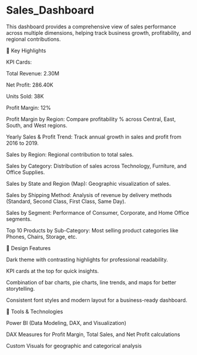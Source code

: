 # Sales_Dashboard
This dashboard provides a comprehensive view of sales performance across multiple dimensions, helping track business growth, profitability, and regional contributions.

🔹 Key Highlights

KPI Cards:

Total Revenue: 2.30M

Net Profit: 286.40K

Units Sold: 38K

Profit Margin: 12%

Profit Margin by Region: Compare profitability % across Central, East, South, and West regions.

Yearly Sales & Profit Trend: Track annual growth in sales and profit from 2016 to 2019.

Sales by Region: Regional contribution to total sales.

Sales by Category: Distribution of sales across Technology, Furniture, and Office Supplies.

Sales by State and Region (Map): Geographic visualization of sales.

Sales by Shipping Method: Analysis of revenue by delivery methods (Standard, Second Class, First Class, Same Day).

Sales by Segment: Performance of Consumer, Corporate, and Home Office segments.

Top 10 Products by Sub-Category: Most selling product categories like Phones, Chairs, Storage, etc.

🎨 Design Features

Dark theme with contrasting highlights for professional readability.

KPI cards at the top for quick insights.

Combination of bar charts, pie charts, line trends, and maps for better storytelling.

Consistent font styles and modern layout for a business-ready dashboard.

🚀 Tools & Technologies

Power BI (Data Modeling, DAX, and Visualization)

DAX Measures for Profit Margin, Total Sales, and Net Profit calculations

Custom Visuals for geographic and categorical analysis
